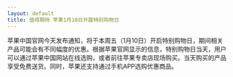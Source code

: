 ```yaml
---
layout: default
title: 值得期待 苹果1月10日开展特别购物日
---
```


苹果中国官网今天发布通知，将于本周五（1月10日）开启特别购物日，期间相关产品可能会有不同幅度的优惠。根据苹果官网显示的信息，特别购物日当天，用户可以通过苹果中国网站在线选购，或者前往苹果专卖店现场购买。当天购买的产品享受免费送货。同时，苹果还支持通过手机APP选购优惠商品。
